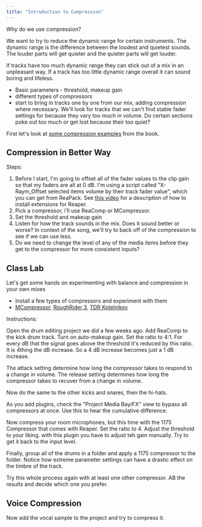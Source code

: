 ```yaml
---
title: "Introduction to Compression"
---
```


Why do we use compression?

We want to try to reduce the dynamic range for certain instruments. The dynamic range is the difference between the loudest and quietest sounds. The louder parts will get quieter and the quieter parts will get louder.

If tracks have too much dynamic range they can stick out of a mix in an unpleasant way. If a track has too little dynamic range overall it can sound boring and lifeless.

- Basic parameters - threshold, makeup gain
- different types of compressors
- start to bring in tracks one by one from our mix, adding compression where necessary. We'll look for tracks that we can't find stable fader settings for because they vary too much in volume. Do certain sections poke out too much or get lost because their too quiet?

First let's look at [some compression examples](https://cambridge-mt.com/ms/ch9/) from the book.

## Compression in Better Way

Steps:

1. Before I start, I'm going to offset all of the fader values to the clip gain so that my faders are all at 0 dB. I'm using a script called "X-Raym_Offset selected items volume by their track fader value", which you can get from ReaPack. See [this video](https://youtu.be/gVbMbqGSB7E?t=369) for a description of how to install extensions for Reaper.
2. Pick a compressor, i'll use ReaComp or MCompressor.
3. Set the threshold and makeup gain
4. Listen for how the track sounds in the mix. Does it sound better or worse? In context of the song, we'll try to back off of the compression to see if we can use less.
5. Do we need to change the level of any of the media items before they get to the compressor for more consistent inputs?

## Class Lab

Let's get some hands on experimenting with balance and compression in your own mixes

- Install a few types of compressors and experiment with them
- [MCompressor](https://www.meldaproduction.com/MCompressor), [RoughRider 3](https://www.audiodamage.com/pages/free-downloads), [TDR Kotelnikov](https://www.tokyodawn.net/tdr-kotelnikov/)

Instructions:

Open the drum editing project we did a few weeks ago. Add ReaComp to the kick drum track. Turn on auto-makeup gain. Set the ratio to 4:1. For every dB that the signal goes above the threshold it's reduced by this ratio. It is 4thing the dB increase. So a 4 dB increase becomes just a 1 dB increase.

The attack setting determine how long the compressor takes to respond to a change in volume. The release setting determines how long the compressor takes to recover from a change in volume.

Now do the same to the other kicks and snares, then the hi-hats.

As you add plugins, check the "Project Media Bay/FX" view to bypass all compressors at once. Use this to hear the cumulative difference.

Now compress your room microphones, but this time with the 1175 Compressor that comes with Reaper. Set the ratio to 4. Adjust the threshold to your liking. with this plugin you have to adjust teh gain manually. Try to get it back to the input level.

Finally, group all of the drums in a folder and apply a 1175 compressor to the folder. Notice how extreme parameter settings can have a drastic effect on the timbre of the track.

Try this whole process again with at least one other compressor. AB the results and decide which one you prefer.

## Voice Compression

Now add the vocal sample to the project and try to compress it.
